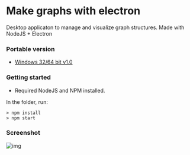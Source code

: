 # Make graphs with electron
Desktop applicaton to manage and visualize graph structures. Made with NodeJS + Electron

### Portable version
* [Windows 32/64 bit v1.0](https://github.com/Guilherme8482/MakeGraphsWithElectron/raw/master/bin/Graph%20maker%201.0.0.exe)

### Getting started
* Required NodeJS and NPM installed. 

In the folder, run:
```
> npm install
> npm start
```

### Screenshot
![img](https://user-images.githubusercontent.com/11547397/37411842-7c925d78-2782-11e8-89ae-0d89b5b6ea02.PNG)
